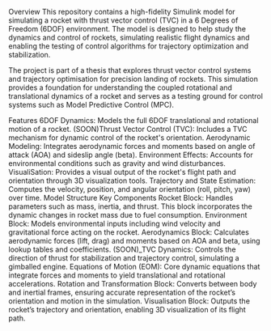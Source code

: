 Overview
This repository contains a high-fidelity Simulink model for simulating a rocket with thrust vector control (TVC) in a 6 Degrees of Freedom (6DOF) environment. The model is designed to help study the dynamics and control of rockets, simulating realistic flight dynamics and enabling the testing of control algorithms for trajectory optimization and stabilization.

The project is part of a thesis that explores thrust vector control systems and trajectory optimisation for precision landing of rockets. This simulation provides a foundation for understanding the coupled rotational and translational dynamics of a rocket and serves as a testing ground for control systems such as Model Predictive Control (MPC).

Features
6DOF Dynamics: Models the full 6DOF translational and rotational motion of a rocket.
(SOON)Thrust Vector Control (TVC): Includes a TVC mechanism for dynamic control of the rocket's orientation.
Aerodynamic Modeling: Integrates aerodynamic forces and moments based on angle of attack (AOA) and sideslip angle (beta).
Environment Effects: Accounts for environmental conditions such as gravity and wind disturbances.
VisualiSation: Provides a visual output of the rocket's flight path and orientation through 3D visualization tools.
Trajectory and State Estimation: Computes the velocity, position, and angular orientation (roll, pitch, yaw) over time.
Model Structure
Key Components
Rocket Block: Handles parameters such as mass, inertia, and thrust. This block incorporates the dynamic changes in rocket mass due to fuel consumption.
Environment Block: Models environmental inputs including wind velocity and gravitational force acting on the rocket.
Aerodynamics Block: Calculates aerodynamic forces (lift, drag) and moments based on AOA and beta, using lookup tables and coefficients.
(SOON)_TVC Dynamics: Controls the direction of thrust for stabilization and trajectory control, simulating a gimballed engine.
Equations of Motion (EOM): Core dynamic equations that integrate forces and moments to yield translational and rotational accelerations.
Rotation and Transformation Block: Converts between body and inertial frames, ensuring accurate representation of the rocket’s orientation and motion in the simulation.
Visualisation Block: Outputs the rocket’s trajectory and orientation, enabling 3D visualization of its flight path.
